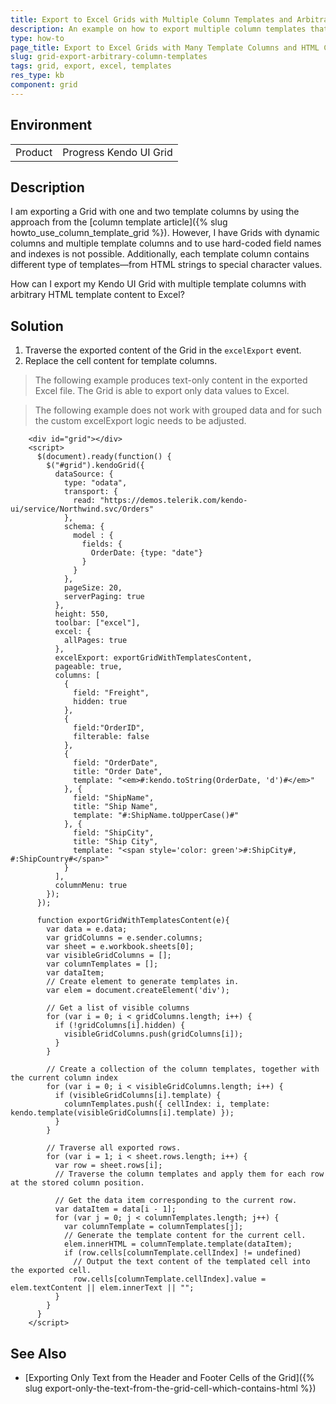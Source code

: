 ```yaml
---
title: Export to Excel Grids with Multiple Column Templates and Arbitrary Template Content
description: An example on how to export multiple column templates that might contain additional HTML.
type: how-to
page_title: Export to Excel Grids with Many Template Columns and HTML Content in Their Templates | Kendo UI Grid for jQuery
slug: grid-export-arbitrary-column-templates
tags: grid, export, excel, templates
res_type: kb
component: grid
---
```


## Environment

<table>
 <tr>
  <td>Product</td>
  <td>Progress Kendo UI Grid</td>
 </tr>
</table>

## Description

I am exporting a Grid with one and two template columns by using the approach from the [column template article]({% slug howto_use_column_template_grid %}). However, I have Grids with dynamic columns and multiple template columns and to use hard-coded field names and indexes is not possible. Additionally, each template column contains different type of templates&mdash;from HTML strings to special character values.

How can I export my Kendo UI Grid with multiple template columns with arbitrary HTML template content to Excel?

## Solution

1. Traverse the exported content of the Grid in the `excelExport` event.
1. Replace the cell content for template columns.

> The following example produces text-only content in the exported Excel file. The Grid is able to export only data values to Excel.

> The following example does not work with grouped data and for such the custom excelExport logic needs to be adjusted.

```dojo
    <div id="grid"></div>
    <script>
      $(document).ready(function() {
        $("#grid").kendoGrid({
          dataSource: {
            type: "odata",
            transport: {
              read: "https://demos.telerik.com/kendo-ui/service/Northwind.svc/Orders"
            },
            schema: {
              model : {
                fields: {
                  OrderDate: {type: "date"}
                }
              }
            },
            pageSize: 20,
            serverPaging: true
          },
          height: 550,
          toolbar: ["excel"],
          excel: {
            allPages: true
          },
          excelExport: exportGridWithTemplatesContent,
          pageable: true,
          columns: [
            {
              field: "Freight",
              hidden: true
            },
            {
              field:"OrderID",
              filterable: false
            },
            {
              field: "OrderDate",
              title: "Order Date",
              template: "<em>#:kendo.toString(OrderDate, 'd')#</em>"
            }, {
              field: "ShipName",
              title: "Ship Name",
              template: "#:ShipName.toUpperCase()#"
            }, {
              field: "ShipCity",
              title: "Ship City",
              template: "<span style='color: green'>#:ShipCity#, #:ShipCountry#</span>"
            }
          ],
          columnMenu: true
        });
      });

      function exportGridWithTemplatesContent(e){
        var data = e.data;
        var gridColumns = e.sender.columns;
        var sheet = e.workbook.sheets[0];
        var visibleGridColumns = [];
        var columnTemplates = [];
        var dataItem;
        // Create element to generate templates in.
        var elem = document.createElement('div');

        // Get a list of visible columns
        for (var i = 0; i < gridColumns.length; i++) {
          if (!gridColumns[i].hidden) {
            visibleGridColumns.push(gridColumns[i]);
          }
        }

        // Create a collection of the column templates, together with the current column index
        for (var i = 0; i < visibleGridColumns.length; i++) {
          if (visibleGridColumns[i].template) {
            columnTemplates.push({ cellIndex: i, template: kendo.template(visibleGridColumns[i].template) });
          }
        }

        // Traverse all exported rows.
        for (var i = 1; i < sheet.rows.length; i++) {
          var row = sheet.rows[i];
          // Traverse the column templates and apply them for each row at the stored column position.

          // Get the data item corresponding to the current row.
          var dataItem = data[i - 1];
          for (var j = 0; j < columnTemplates.length; j++) {
            var columnTemplate = columnTemplates[j];
            // Generate the template content for the current cell.
            elem.innerHTML = columnTemplate.template(dataItem);
            if (row.cells[columnTemplate.cellIndex] != undefined)
              // Output the text content of the templated cell into the exported cell.
              row.cells[columnTemplate.cellIndex].value = elem.textContent || elem.innerText || "";
          }
        }
      }
    </script>
```

## See Also

* [Exporting Only Text from the Header and Footer Cells of the Grid]({% slug export-only-the-text-from-the-grid-cell-which-contains-html %})
